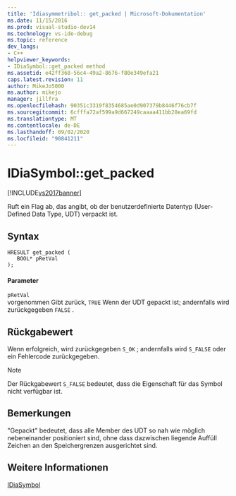 ```yaml
---
title: 'Idiasymmetribol:: get_packed | Microsoft-Dokumentation'
ms.date: 11/15/2016
ms.prod: visual-studio-dev14
ms.technology: vs-ide-debug
ms.topic: reference
dev_langs:
- C++
helpviewer_keywords:
- IDiaSymbol::get_packed method
ms.assetid: e42ff368-56c4-49a2-8676-f80e349efa21
caps.latest.revision: 11
author: MikeJo5000
ms.author: mikejo
manager: jillfra
ms.openlocfilehash: 90351c3319f8354685ae0d907379b8446f76cb7f
ms.sourcegitcommit: 6cfffa72af599a9d667249caaaa411bb28ea69fd
ms.translationtype: MT
ms.contentlocale: de-DE
ms.lasthandoff: 09/02/2020
ms.locfileid: "90841211"
---
```

# <a name="idiasymbolget_packed"></a>IDiaSymbol::get_packed
[!INCLUDE[vs2017banner](../../includes/vs2017banner.md)]

Ruft ein Flag ab, das angibt, ob der benutzerdefinierte Datentyp (User-Defined Data Type, UDT) verpackt ist.  
  
## <a name="syntax"></a>Syntax  
  
```cpp#  
HRESULT get_packed (   
   BOOL* pRetVal  
);  
```  
  
#### <a name="parameters"></a>Parameter  
 `pRetVal`  
 vorgenommen Gibt zurück, `TRUE` Wenn der UDT gepackt ist; andernfalls wird zurückgegeben `FALSE` .  
  
## <a name="return-value"></a>Rückgabewert  
 Wenn erfolgreich, wird zurückgegeben `S_OK` ; andernfalls wird `S_FALSE` oder ein Fehlercode zurückgegeben.  
  
> [!NOTE]
> Der Rückgabewert `S_FALSE` bedeutet, dass die Eigenschaft für das Symbol nicht verfügbar ist.  
  
## <a name="remarks"></a>Bemerkungen  
 "Gepackt" bedeutet, dass alle Member des UDT so nah wie möglich nebeneinander positioniert sind, ohne dass dazwischen liegende Auffüll Zeichen an den Speichergrenzen ausgerichtet sind.  
  
## <a name="see-also"></a>Weitere Informationen  
 [IDiaSymbol](../../debugger/debug-interface-access/idiasymbol.md)
